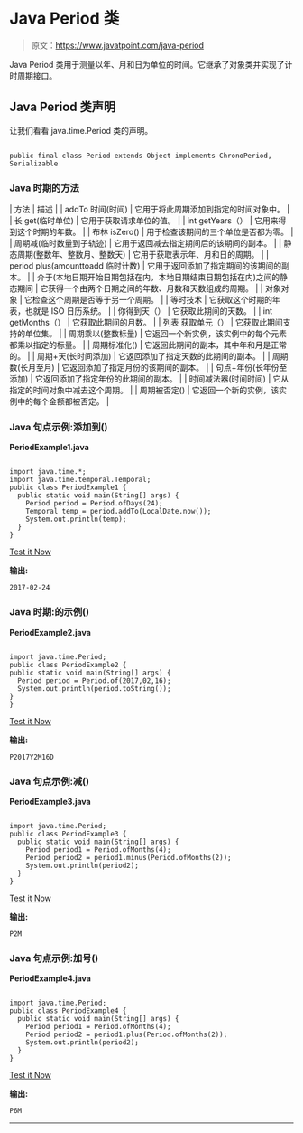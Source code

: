 # Java Period 类

> 原文：<https://www.javatpoint.com/java-period>

Java Period 类用于测量以年、月和日为单位的时间。它继承了对象类并实现了计时周期接口。

## Java Period 类声明

让我们看看 java.time.Period 类的声明。

```

public final class Period extends Object implements ChronoPeriod, Serializable

```

### Java 时期的方法

| 方法 | 描述 |
| addTo 时间(时间) | 它用于将此周期添加到指定的时间对象中。 |
| 长 get(临时单位) | 它用于获取请求单位的值。 |
| int getYears（） | 它用来得到这个时期的年数。 |
| 布林 isZero() | 用于检查该期间的三个单位是否都为零。 |
| 周期减(临时数量到子轨迹) | 它用于返回减去指定期间后的该期间的副本。 |
| 静态周期(整数年、整数月、整数天) | 它用于获取表示年、月和日的周期。 |
| period plus(amounttoadd 临时计数) | 它用于返回添加了指定期间的该期间的副本。 |
| 介于(本地日期开始日期包括在内，本地日期结束日期包括在内)之间的静态期间 | 它获得一个由两个日期之间的年数、月数和天数组成的周期。 |
| 对象对象 | 它检查这个周期是否等于另一个周期。 |
| 等时技术 | 它获取这个时期的年表，也就是 ISO 日历系统。 |
| 你得到天（） | 它获取此期间的天数。 |
| int getMonths（） | 它获取此期间的月数。 |
| 列表 <temporalunit>获取单元（）</temporalunit> | 它获取此期间支持的单位集。 |
| 周期乘以(整数标量) | 它返回一个新实例，该实例中的每个元素都乘以指定的标量。 |
| 周期标准化() | 它返回此期间的副本，其中年和月是正常的。 |
| 周期+天(长时间添加) | 它返回添加了指定天数的此期间的副本。 |
| 周期数(长月至月) | 它返回添加了指定月份的该期间的副本。 |
| 句点+年份(长年份至添加) | 它返回添加了指定年份的此期间的副本。 |
| 时间减法器(时间时间) | 它从指定的时间对象中减去这个周期。 |
| 周期被否定() | 它返回一个新的实例，该实例中的每个金额都被否定。 |

### Java 句点示例:添加到()

**PeriodExample1.java**

```

import java.time.*;
import java.time.temporal.Temporal;
public class PeriodExample1 {
  public static void main(String[] args) {
    Period period = Period.ofDays(24);
    Temporal temp = period.addTo(LocalDate.now());
    System.out.println(temp);
  }
}

```

[Test it Now](https://compiler.javatpoint.com/opr/test.jsp?filename=PeriodExample1)

**输出:**

```
2017-02-24

```

### Java 时期:的示例()

**PeriodExample2.java**

```

import java.time.Period;
public class PeriodExample2 {
public static void main(String[] args) {
  Period period = Period.of(2017,02,16);
  System.out.println(period.toString());
}
}

```

[Test it Now](https://compiler.javatpoint.com/opr/test.jsp?filename=PeriodExample2)

**输出:**

```
P2017Y2M16D

```

### Java 句点示例:减()

**PeriodExample3.java**

```

import java.time.Period;
public class PeriodExample3 {
  public static void main(String[] args) {
    Period period1 = Period.ofMonths(4); 
    Period period2 = period1.minus(Period.ofMonths(2));
    System.out.println(period2);
  }
}

```

[Test it Now](https://compiler.javatpoint.com/opr/test.jsp?filename=PeriodExample3)

**输出:**

```
P2M

```

### Java 句点示例:加号()

**PeriodExample4.java**

```

import java.time.Period;
public class PeriodExample4 {
  public static void main(String[] args) {
    Period period1 = Period.ofMonths(4); 
    Period period2 = period1.plus(Period.ofMonths(2));
    System.out.println(period2);
  }
}

```

[Test it Now](https://compiler.javatpoint.com/opr/test.jsp?filename=PeriodExample4)

**输出:**

```
P6M

```

* * *